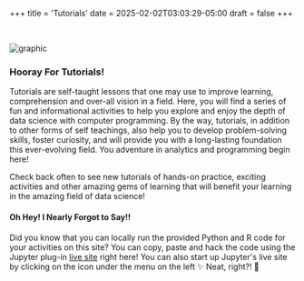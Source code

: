 +++
title = 'Tutorials'
date = 2025-02-02T03:03:29-05:00
draft = false
+++

<!-- add a line drop -->
<center> &#x200B; </center>

![graphic](/images/main/dashboard_03.png)

### Hooray For Tutorials!

Tutorials are self-taught lessons that one may use to improve  learning, comprehension and over-all vision in a field. Here, you will find a series of fun and informational activities to help you explore and enjoy the depth of data science with computer programming. By the way, tutorials, in addition to other forms of self teachings, also help you to develop problem-solving skills, foster curiosity, and will provide you with a long-lasting foundation this ever-evolving field. You adventure in analytics and programming begin here!

Check back often to see new tutorials of hands-on practice, exciting activities and other amazing gems of learning that will benefit your learning in the amazing field of data science!

#### Oh Hey! I Nearly Forgot to Say!!

Did you know that you can locally run the provided Python and R code for your activities on this site? You can copy, paste and hack the code using the Jupyter plug-in [live site](https://datagators.netlify.app/live/lab/index.html) right here! You can also start up Jupyter's live site by clicking on the icon under the menu on the left :sparkles: Neat, right?! :cake:

<!-- add a line drop -->
<center> &#x200B; </center>
